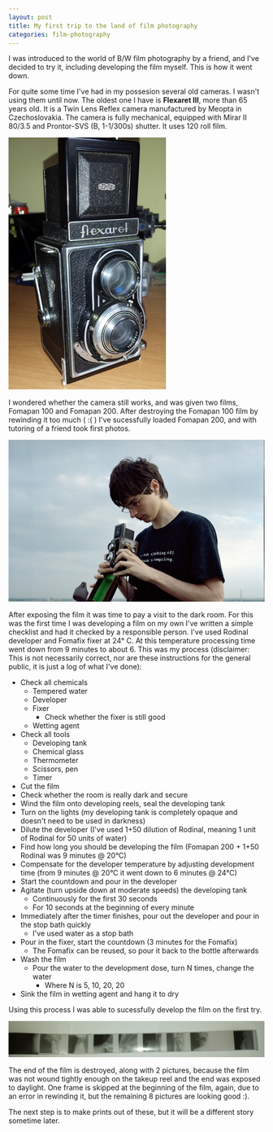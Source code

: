 ```yaml
---
layout: post
title: My first trip to the land of film photography
categories: film-photography
---
```


I was introduced to the world of B/W film photography by a friend, and I've
decided to try it, including developing the film myself. This is how it went
down.

For quite some time I've had in my possesion several old cameras. I wasn't
using them until now. The oldest one I have is **Flexaret III**, more than 65
years old. It is a Twin Lens Reflex camera manufactured by Meopta in
Czechoslovakia. The camera is fully mechanical, equipped with Mirar II 80/3.5
and Prontor-SVS (B, 1-1/300s) shutter. It uses 120 roll film.

![Flexaret III](/graphics/first_film_photography/flexaret-iii.jpg)

I wondered whether the camera still works, and was given two films, Fomapan 100
and Fomapan 200. After destroying the Fomapan 100 film by rewinding it too much
( :( ) I've sucessfully loaded Fomapan 200, and with tutoring of a friend took
first photos.

![Taking a first photo](/graphics/first_film_photography/taking-first-photos.jpg)

After exposing the film it was time to pay a visit to the dark room. For this
was the first time I was developing a film on my own I've written a simple
checklist and had it checked by a responsible person. I've used Rodinal
developer and Fomafix fixer at 24° C. At this temperature processing time went
down from 9 minutes to about 6. This was my process (disclaimer: This is not
necessarily correct, nor are these instructions for the general public, it is
just a log of what I've done):

  * Check all chemicals
    * Tempered water
    * Developer
    * Fixer
      * Check whether the fixer is still good
    * Wetting agent
  * Check all tools
    * Developing tank
    * Chemical glass
    * Thermometer
    * Scissors, pen
    * Timer
  * Cut the film
  * Check whether the room is really dark and secure
  * Wind the film onto developing reels, seal the developing tank
  * Turn on the lights (my developing tank is completely opaque and doesn't
    need to be used in darkness)
  * Dilute the developer (I've used 1+50 dilution of Rodinal, meaning 1 unit of
    Rodinal for 50 units of water)
  * Find how long you should be developing the film (Fomapan 200 + 1+50 Rodinal
    was 9 minutes @ 20°C)
  * Compensate for the developer temperature by adjusting development time
    (from 9 minutes @ 20°C it went down to 6 minutes @ 24°C)
  * Start the countdown and pour in the developer
  * Agitate (turn upside down at moderate speeds) the developing tank
    * Continuously for the first 30 seconds
    * For 10 seconds at the beginning of every minute
  * Immediately after the timer finishes, pour out the developer and pour in
    the stop bath quickly
    * I've used water as a stop bath
  * Pour in the fixer, start the countdown (3 minutes for the Fomafix)
    * The Fomafix can be reused, so pour it back to the bottle afterwards
  * Wash the film
    * Pour the water to the development dose, turn N times, change the water
      * Where N is 5, 10, 20, 20
  * Sink the film in wetting agent and hang it to dry

Using this process I was able to sucessfully develop the film on the first try.

![Developed film](/graphics/first_film_photography/developed-film.jpg)

The end of the film is destroyed, along with 2 pictures, because the film was
not wound tightly enough on the takeup reel and the end was exposed to
daylight. One frame is skipped at the beginning of the film, again, due to an
error in rewinding it, but the remaining 8 pictures are looking good :).

The next step is to make prints out of these, but it will be a different story
sometime later.
